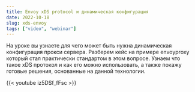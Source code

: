 ```yaml
---
title: Envoy xDS protocol и динамическая конфигурация
date: 2022-10-18
slug: xds-envoy
tags: ["video", "webinar"]
---
```


На уроке вы узнаете для чего может быть нужна динамическая конфигурация прокси сервера. Разберем кейс на примере envoyproxy который стал практически стандартом в этом вопросе. Узнаем что такое xDS протокол и как его можно использовать, а также покажу готовые решения, основанные на данной технологии.

{{< youtube iz5DSf_fFsc >}}
